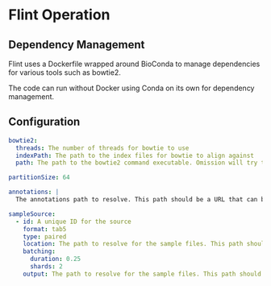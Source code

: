 # Flint Operation

## Dependency Management

Flint uses a Dockerfile wrapped around BioConda to manage dependencies for various tools such as bowtie2.

The code can run without Docker using Conda on its own for dependency management.

## Configuration

```yaml
bowtie2:
  threads: The number of threads for bowtie to use
  indexPath: The path to the index files for bowtie to align against
  path: The path to the bowtie2 command executable. Omission will try to resolve it on the PATH.

partitionSize: 64

annotations: |
  The annotations path to resolve. This path should be a URL that can be a local path, an S3 path or a plain web file.

sampleSource:
  - id: A unique ID for the source
    format: tab5
    type: paired
    location: The path to resolve for the sample files. This path should be a local path, an S3 path or a plain web file. In the case of local path or S3 path it should also be able to use glob path and recursive directories
    batching:
      duration: 0.25
      shards: 2
    output: The path to resolve for the sample files. This path should be a local path, an S3 path or a plain web file. The results will be a flat directory with output files.
    
```
